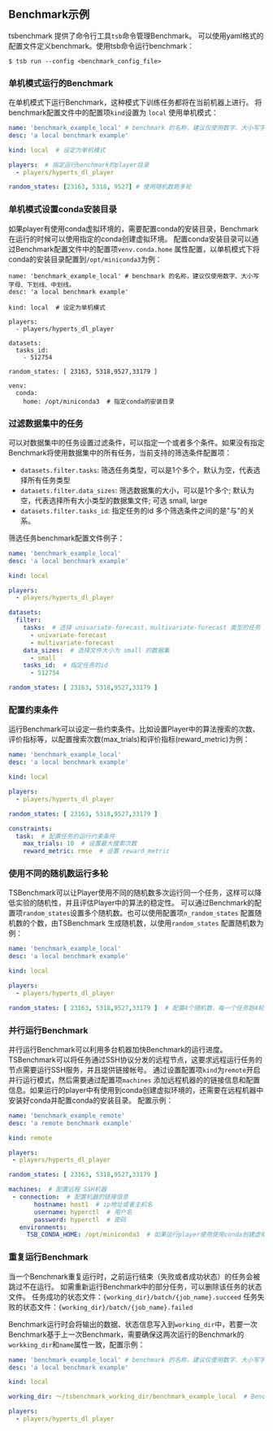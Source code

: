 ## Benchmark示例

tsbenchmark 提供了命令行工具`tsb`命令管理Benchmark。
可以使用yaml格式的配置文件定义benchmark。使用tsb命令运行benchmark：

```shell
$ tsb run --config <benchmark_config_file>
```

### 单机模式运行的Benchmark
在单机模式下运行Benchmark，这种模式下训练任务都将在当前机器上进行。
将benchmark配置文件中的配置项`kind`设置为 `local` 使用单机模式：

```yaml
name: 'benchmark_example_local' # benchmark 的名称，建议仅使用数字、大小写字母、下划线、中划线。
desc: 'a local benchmark example'

kind: local  # 设定为单机模式

players:  # 指定运行benchmark的player目录
  - players/hyperts_dl_player

random_states: [23163, 5318, 9527] # 使用随机数跑多轮

```

### 单机模式设置conda安装目录

如果player有使用conda虚拟环境的，需要配置conda的安装目录，Benchmark在运行的时候可以使用指定的conda创建虚拟环境。
配置conda安装目录可以通过Benchmark配置文件中的配置项`venv.conda.home` 属性配置，以单机模式下将conda的安装目录配置到`/opt/miniconda3`为例：
```shell
name: 'benchmark_example_local' # benchmark 的名称，建议仅使用数字、大小写字母、下划线、中划线。
desc: 'a local benchmark example'

kind: local  # 设定为单机模式

players: 
  - players/hyperts_dl_player

datasets: 
  tasks_id:
    - 512754

random_states: [ 23163, 5318,9527,33179 ]

venv:
  conda:
    home: /opt/miniconda3  # 指定conda的安装目录
```

### 过滤数据集中的任务

可以对数据集中的任务设置过滤条件，可以指定一个或者多个条件。如果没有指定Benchmark将使用数据集中的所有任务，当前支持的筛选条件配置项：
- `datasets.filter.tasks`: 筛选任务类型，可以是1个多个，默认为空，代表选择所有任务类型
- `datasets.filter.data_sizes`: 筛选数据集的大小，可以是1个多个; 默认为空，代表选择所有大小类型的数据集文件; 可选 small, large
- `datasets.filter.tasks_id`: 指定任务的id
多个筛选条件之间的是"与"的关系。

筛选任务benchmark配置文件例子：

```yaml
name: 'benchmark_example_local'
desc: 'a local benchmark example'

kind: local

players: 
  - players/hyperts_dl_player

datasets:
  filter:
    tasks:  # 选择 univariate-forecast，multivariate-forecast 类型的任务
      - univariate-forecast
      - multivariate-forecast
    data_sizes:  # 选择文件大小为 small 的数据集
      - small
    tasks_id:  # 指定任务的id 
      - 512754

random_states: [ 23163, 5318,9527,33179 ]
```

### 配置约束条件

运行Benchmark可以设定一些约束条件。比如设置Player中的算法搜索的次数、评价指标等，以配置搜索次数(max_trials)和评价指标(reward_metric)为例：
```yaml
name: 'benchmark_example_local'
desc: 'a local benchmark example'

kind: local

players: 
  - players/hyperts_dl_player

random_states: [ 23163, 5318,9527,33179 ]

constraints:  
  task:  # 配置任务的运行约束条件
    max_trials: 10  # 设置最大搜索次数 
    reward_metric: rmse  # 设置 reward_metric
```


### 使用不同的随机数运行多轮
TSBenchmark可以让Player使用不同的随机数多次运行同一个任务，这样可以降低实验的随机性，并且评估Player中的算法的稳定性。
可以通过Benchmark的配置项`random_states`设置多个随机数。也可以使用配置项`n_random_states` 配置随机数的个数，由TSBenchmark 生成随机数，以使用`random_states` 配置随机数为例：
```yaml
name: 'benchmark_example_local'
desc: 'a local benchmark example'

kind: local

players: 
  - players/hyperts_dl_player

random_states: [ 23163, 5318,9527,33179 ]  # 配置4个随机数，每一个任务跑4轮

```

### 并行运行Benchmark

并行运行Benchmark可以利用多台机器加快Benchmark的运行进度。TSBenchmark可以将任务通过SSH协议分发的远程节点，这要求远程运行任务的节点需要运行SSH服务，并且提供链接帐号。
通过设置配置项`kind`为`remote`开启并行运行模式，然后需要通过配置项`machines` 添加远程机器的的链接信息和配置信息。如果运行的player中有使用到conda创建虚拟环境的，还需要在远程机器中安装好conda并配置conda的安装目录。
配置示例：

 ```yaml
name: 'benchmark_example_remote'
desc: 'a remote benchmark example'

kind: remote

players:
  - players/hyperts_dl_player

random_states: [ 23163, 5318,9527,33179 ] 

machines:  # 配置远程 SSH机器
  - connection:  # 配置机器的链接信息
        hostname: host1  # ip地址或者主机名
        username: hyperctl  # 用户名
        password: hyperctl  # 密码
    environments:
      TSB_CONDA_HOME: /opt/miniconda3  # 如果运行player使用使用conda创建虚拟环境，需要配置远程机器上conda的安装目录
 ```


### 重复运行Benchmark

当一个Benchmark重复运行时，之前运行结束（失败或者成功状态）的任务会被跳过不在运行。
如需重新运行Benchmark中的部分任务，可以删除该任务的状态文件。
任务成功的状态文件：`{working_dir}/batch/{job_name}.succeed`
任务失败的状态文件：`{working_dir}/batch/{job_name}.failed`

Benchmark运行时会将输出的数据、状态信息写入到`working_dir`中，若要一次Benchmark基于上一次Benchmark，需要确保这两次运行的Benchmark的`workking_dir`和`name`属性一致，配置示例：
```yaml
name: 'benchmark_example_local' # benchmark 的名称，建议仅使用数字、大小写字母、下划线、中划线。
desc: 'a local benchmark example'

kind: local 

working_dir: ～/tsbenchmark_working_dir/benchmark_example_local  # Benchmark 的工作目录，用于存放Benchmark运行产生的文件; 可以为空，默认为 `～/tsbenchmark_working_dir/{name}`

players: 
  - players/hyperts_dl_player

```
